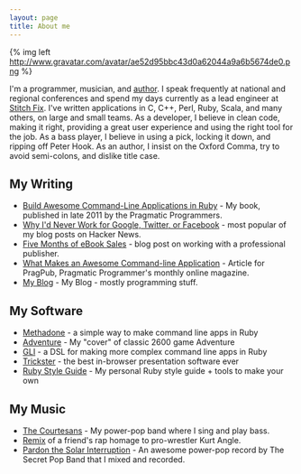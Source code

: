 ```yaml
---
layout: page
title: About me
---
```

{% img left http://www.gravatar.com/avatar/ae52d95bbc43d0a62044a9a6b5674de0.png %}

I'm a programmer, musician, and <a href="http://www.awesomecommandlineapps.com">author</a>.  I speak frequently at national and regional conferences and spend my days currently as a lead engineer at [Stitch Fix][stitchfix]. I've written applications in C, C++, Perl, Ruby, Scala, and many others, on large and small teams. As a developer, I believe in clean code, making it right, providing a great user experience and using the right tool for the job.  As a bass player, I believe in using a pick, locking it down, and ripping off Peter Hook.  As an author, I insist on the Oxford Comma, try to avoid semi-colons, and dislike title case.

[stitchfix]: http://www.stitchfix.com

## My Writing

* [Build Awesome Command-Line Applications in Ruby][clibook] - My book, published in late 2011 by the Pragmatic Programmers.
* [Why I'd Never Work for Google, Twitter, or Facebook][nogoogle] - most popular of my blog posts on Hacker News.
* [Five Months of eBook Sales][ebooksales] - blog post on working with a professional publisher.
* [What Makes an Awesome Command-line Application][pragpub] - Article for PragPub, Pragmatic Programmer's monthly online magazine.
* [My Blog](/blog/archives) - My Blog - mostly programming stuff.

[clibook]: http://pragprog.com/book/dccar/build-awesome-command-line-applications-in-ruby
[nogoogle]: http://naildrivin5.com/blog/2011/08/01/why-i-wont-work-for-google-twitter-facebook.html
[ebooksales]: http://naildrivin5.com/blog/2012/04/24/five-months-of-ebook-sales.html
[pragpub]: http://pragprog.com/magazines/2012-05/what-makes-an-awesome-commandline-application

## My Software

* [Methadone][methadone] - a simple way to make command line apps in Ruby
* [Adventure][adventure] - My "cover" of classic 2600 game Adventure
* [GLI][gli] - a DSL for making more complex command line apps in Ruby
* [Trickster][trickster] - the best in-browser presentation software ever
* [Ruby Style Guide][ruby-style] - My personal Ruby style guide + tools to make your own

[methadone]: https://github.com/davetron5000/methadone
[gli]: https://github.com/davetron5000/gli
[trickster]: https://github.com/davetron5000/trickster
[ruby-style]: https://github.com/davetron5000/ruby-style
[adventure]: http://naildrivin5.com/adventure/

## My Music

* [The Courtesans](http://www.facebook.com/courtesans) - My power-pop band where I sing and play bass.
* [Remix](http://www.reverbnation.com/davetron5000) of a friend's rap homage to pro-wrestler Kurt Angle.
* [Pardon the Solar Interruption](http://www.cdbaby.com/cd/secretpopband) - An awesome power-pop record by The Secret Pop Band that I mixed and recorded.
